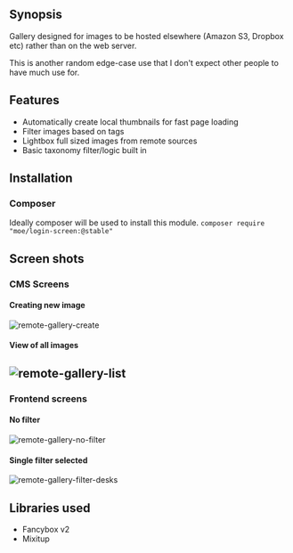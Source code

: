 ## Synopsis

Gallery designed for images to be hosted elsewhere (Amazon S3, Dropbox etc) rather than on the web server. 
 
This is another random edge-case use that I don't expect other people to have much use for. 

## Features
* Automatically create local thumbnails for fast page loading
* Filter images based on tags
* Lightbox full sized images from remote sources
* Basic taxonomy filter/logic built in

## Installation

### Composer
Ideally composer will be used to install this module. 
```composer require "moe/login-screen:@stable"```

## Screen shots

### CMS Screens
#### Creating new image
![remote-gallery-create](https://github.com/peavers/silverstripe-remote-gallery/blob/master/images/screens/remote-gallery-create.png?raw=true)
#### View of all images
![remote-gallery-list](https://github.com/peavers/silverstripe-remote-gallery/blob/master/images/screens/remote-gallery-list.png?raw=true)
---------------------------------------
### Frontend screens
#### No filter
![remote-gallery-no-filter](https://github.com/peavers/silverstripe-remote-gallery/blob/master/images/screens/remote-gallery-no-filter.png?raw=true)
#### Single filter selected
![remote-gallery-filter-desks](https://github.com/peavers/silverstripe-remote-gallery/blob/master/images/screens/remote-gallery-filter-desks.png?raw=true)

## Libraries used
* Fancybox v2
* Mixitup
